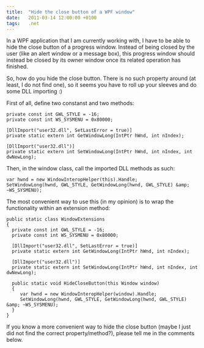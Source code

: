 ```yaml
---
title:  "Hide the close button of a WPF window"
date:   2011-03-14 12:00:00 +0100
tags: 	.net
---
```



In a WPF application that I am currently working with, I have to be able to hide
the close button of a progress window. Instead of being closed by the user (like
an alert window or a message box), this progress window should instead be closed
by its owner window once its related operation has finished.

So, how do you hide the close button. There is no such property around (at least,
I do not find one), so it seems you have to roll up your sleeves and do some DLL
importing :)

First of all, define two constanst and two methods:


	private const int GWL_STYLE = -16;
	private const int WS_SYSMENU = 0x80000;

	[DllImport("user32.dll", SetLastError = true)]
	private static extern int GetWindowLong(IntPtr hWnd, int nIndex);

	[DllImport("user32.dll")]
	private static extern int SetWindowLong(IntPtr hWnd, int nIndex, int dwNewLong);


Then, in the window class, call the imported DLL methods as such:


	var hwnd = new WindowInteropHelper(this).Handle;
	SetWindowLong(hwnd, GWL_STYLE, GetWindowLong(hwnd, GWL_STYLE) &amp; ~WS_SYSMENU);


The most convenient way to use this (in my opinion) is to wrap the functionality
within an extension method:


	public static class WindowExtensions
	{
	  private const int GWL_STYLE = -16;
	  private const int WS_SYSMENU = 0x80000;

	  [DllImport("user32.dll", SetLastError = true)]
	  private static extern int GetWindowLong(IntPtr hWnd, int nIndex);

	  [DllImport("user32.dll")]
	  private static extern int SetWindowLong(IntPtr hWnd, int nIndex, int dwNewLong);

	  public static void HideCloseButton(this Window window)
	  {
	     var hwnd = new WindowInteropHelper(window).Handle;
	     SetWindowLong(hwnd, GWL_STYLE, GetWindowLong(hwnd, GWL_STYLE) &amp; ~WS_SYSMENU);
	  }
	}


If you know a more convenient way to hide the close button (maybe I just did not
find the correct property/method?), please tell me in the comments below.


